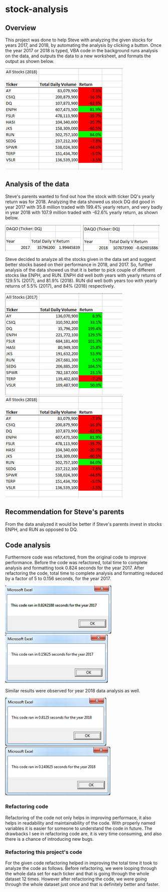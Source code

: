 # stock-analysis

## Overview

This project was done to help Steve with analyzing the given stocks for years 2017, and 2018, by automating the analysis by clicking a button. Once the year 2017 or 2018 is typed, VBA code in the background runs analysis on the data, and outputs the data to a new worksheet, and formats the output as shown below.

![](./resources/2018_Output.png)

## Analysis of the data

Steve's parents wanted to find out how the stock with ticker DQ's yearly return was for 2018. Analyzing the data showed us stock DQ did good in year 2017 with 35.8 million traded with 199.4% yearly return, and very badly in year 2018 with 107.9 million traded with -62.6% yearly return, as shown below.

!["DQ yearly return for year 2017"](./resources/2017_DQ_Output.png "2017 DQ yearly returns")
!["DQ yearly return for year 2018"](./resources/2018_DQ_Output.png "2018 DQ yearly returns")

Steve decided to analyze all the stocks given in the data set and suggest better stocks based on their performance in 2018, and 2017. So, further analysis of the data showed us that it is better to pick couple of different stocks like ENPH, and RUN. ENPH did well both years with yearly returns of 129.5% (2017), and 81.9% (2018). RUN did well both years too with yearly returns of 5.5% (2017), and 84% (2018) respectively.

!["All stocks' yearly return for year 2017"](./resources/2017_Output.png "2017 yearly returns")
!["All stocks' yearly return for year 2018"](./resources/2018_Output.png "2018 yearly returns")

## Recommendation for Steve's parents

From the data analyzed it would be better if Steve's parents invest in stocks ENPH, and RUN as opposed to DQ.


## Code analysis

Furthermore code was refactored, from the original code to improve performance. Before the code was refactored, total time to complete analysis and formatting took 0.824 seconds for the year 2017. After refactoring the code, total time to complete analysis and formatting reduced by a factor of 5 to 0.156 seconds, for the year 2017.

!["time for year 2017 before refactoring"](./resources/VBA_Challenge_2017_old.png "before refactoring")
!["time for year 2017 after refactoring"](./resources/VBA_Challenge_2017.png "after refactoring")

Similar results were observed for year 2018 data analysis as well.

!["time for year 2018 before refactoring"](./resources/VBA_Challenge_2018_old.png "before refactoring")
!["time for year 2018 after refactoring"](./resources/VBA_Challenge_2018.png "after refactoring")

### Refactoring code
Refactoring of the code not only helps in improving performace, it also helps in readability and maintainability of the code. With properly named variables it is easier for someone to understand the code in future. The drawbacks I see in refactoring code are, it is very time consuming, and also there is a chance of introducing new bugs.

### Refactoring this project's code
For the given code refactoring helped in improving the total time it took to analyze the code as follows. Before refactoring, we were looping through the whole data set for each ticker and that is going through the whole dataset 12 times. However after refactoring the code, we were going through the whole dataset just once and that is definitely better and faster. 

